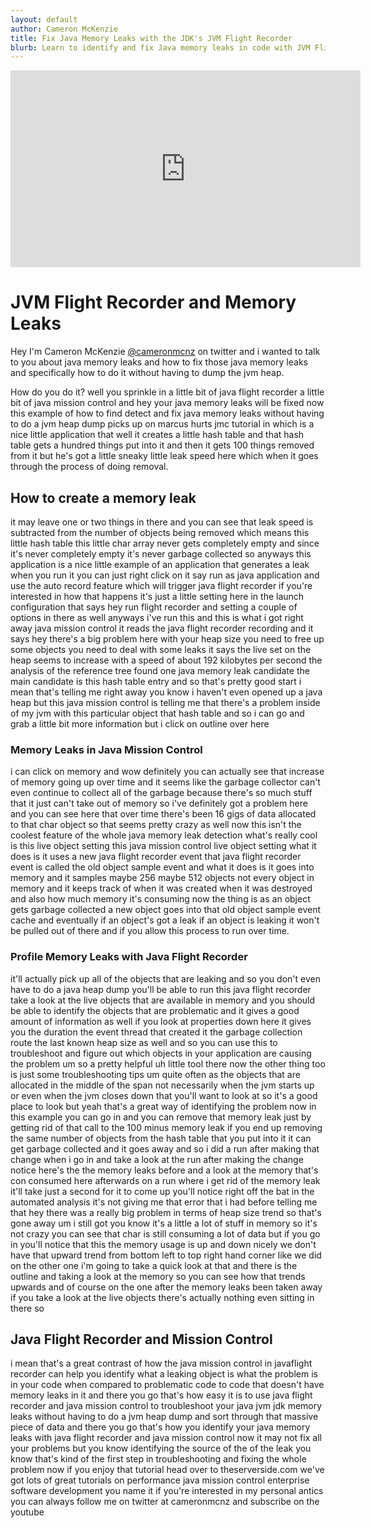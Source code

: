 ```yaml
---
layout: default
author: Cameron McKenzie
title: Fix Java Memory Leaks with the JDK's JVM Flight Recorder
blurb: Learn to identify and fix Java memory leaks in code with JVM Flight Recorder and Java Mission Control.
---
```


<div class="embed-responsive embed-responsive-16by9">
<iframe width="560" height="315" src="https://www.youtube.com/embed/DM8hiMrQB7g" frameborder="0" allow="accelerometer; autoplay; clipboard-write; encrypted-media; gyroscope; picture-in-picture" allowfullscreen></iframe>
</div>

# JVM Flight Recorder and Memory Leaks

Hey I'm Cameron McKenzie [@cameronmcnz](http://www.twitter.com/cameronmcnz)
on twitter and i wanted to talk to you
about
java memory leaks and how to fix those java
memory leaks and specifically
how to do it without having to dump the
jvm
heap.

How do you do it? well you sprinkle
in a little bit of java flight recorder
a little bit of java mission control and
hey your java memory leaks will be fixed
now this example of how to find detect
and fix
java memory leaks without having to do a
jvm
heap dump picks up on marcus hurts jmc
tutorial in which is a nice little
application
that well it creates a little hash table
and that hash table gets a hundred
things put into it and then it gets 100
things
removed from it but he's got a little
sneaky little leak speed
here which when it goes through the
process of doing removal.

## How to create a memory leak

it may leave one or two things in there
and you can see that leak speed is
subtracted from the number of objects
being removed which means
this little hash table this little char
array
never gets completely empty and since
it's never completely empty it's never
garbage collected
so anyways this application is a nice
little example of an application that
generates
a leak when you run it you can just
right click on it say
run as java application and use the
auto record feature which will trigger
java flight recorder
if you're interested in how that happens
it's just a little setting here in the
launch configuration that says
hey run flight recorder
and setting a couple of options in there
as well anyways i've run this
and this is what i got right away
java mission control it reads the java
flight recorder recording
and it says hey there's a big problem
here with your heap size
you need to free up some objects you
need to
deal with some leaks it says the live
set on the heap seems to increase with a
speed of about 192 kilobytes per
second the analysis of the reference
tree found one
java memory leak candidate the main
candidate is this hash table entry
and so that's pretty good start i mean
that's telling me right away
you know i haven't even opened up a java
heap
but this java mission control is telling
me
that there's a problem inside of my jvm
with this particular object that hash
table
and so i can go and grab a little bit
more information but i click on outline
over here

### Memory Leaks in Java Mission Control


i can click on memory and wow definitely
you can actually see that
increase of memory going up over time
and it seems like the garbage collector
can't even continue to collect
all of the garbage because there's so
much stuff that it just can't take out
of memory so i've definitely got a
problem here
and you can see here that over time
there's been 16 gigs of data allocated
to that
char object so that seems pretty crazy
as well
now this isn't the coolest feature of
the whole java memory leak detection
what's really cool
is this live object setting
this java mission control live object
setting what it does is it uses a new
java flight recorder event that java
flight recorder event is called the old
object sample event and what it does is
it goes into memory and it samples maybe
256 maybe 512
objects not every object in memory and
it keeps track of when it was created
when it was destroyed and also how much
memory it's consuming
now the thing is as an object gets
garbage collected
a new object goes into that old object
sample event cache and eventually if an
object's got a leak if an object is
leaking it won't be pulled out of there
and if you allow this process to run
over time.



### Profile Memory Leaks with Java Flight Recorder
it'll actually pick up all of the
objects that are leaking and so you
don't even have to do a java heap dump
you'll be able to run this
java flight recorder take a look at the
live
objects that are available in memory and
you should be able to identify the
objects that are
problematic and it gives a good amount
of information as well if you look at
properties down here
it gives you the duration the event
thread that created it
the garbage collection route the last
known heap size
as well and so you can use this to
troubleshoot
and figure out which objects in your
application
are causing the problem um so a pretty
helpful
uh little tool there now the other thing
too is just some troubleshooting tips um
quite often as the objects that are
allocated in the middle of the span not
necessarily when the jvm
starts up or even when the jvm closes
down that you'll want to look at so it's
a good place to look
but yeah that's a great way of
identifying the problem now in this
example
you can go in and you can remove that
memory leak just by
getting rid of that call to the 100
minus
memory leak if you end up removing the
same number of objects from the hash
table that you put into it
it can get garbage collected and it goes
away and so i did a run
after making that change when i go in
and take a look at the run
after making the change notice here's
the the memory leaks before and a look
at the
memory that's con consumed here
afterwards on a run where i get rid of
the memory leak
it'll take just a second for it to come
up you'll notice right off the bat in
the automated analysis
it's not giving me that error that i had
before telling me that hey there was a
really big
problem in terms of heap size trend
so that's gone away um i still got you
know it's a little
a lot of stuff in memory so it's not
crazy
you can see that char is still consuming
a lot of data
but if you go in you'll notice that this
the memory usage is up and down nicely
we don't have that
upward trend from bottom left to top
right hand corner like we did on the
other one i'm going to take a quick look
at that
and there is the outline and taking a
look at the memory so you can see how
that trends upwards
and of course on the one after the
memory leaks been taken away
if you take a look at the live objects
there's actually nothing even sitting in
there so

## Java Flight Recorder and Mission Control
i mean that's a great contrast of how
the java mission control in javaflight
recorder can help you identify what a
leaking object is what the problem is in
your code when compared to
problematic code to code that doesn't
have memory leaks in it
and there you go that's how easy it is
to use java flight recorder and java
mission control
to troubleshoot your java jvm
jdk memory leaks without having to do a
jvm heap dump and sort through that
massive
piece of data and there you go that's
how you identify your java memory leaks
with java flight recorder
and java mission control now it may not
fix
all your problems but you know
identifying the source of the of the
leak you know that's kind of the first
step in
troubleshooting and fixing the whole
problem now if you enjoy that tutorial
head over to theserverside.com we've got
lots of great tutorials on
performance java mission control
enterprise software development you name
it
if you're interested in my personal
antics you can always follow me on
twitter at cameronmcnz and subscribe
on the youtube
